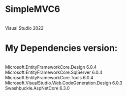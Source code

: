 # SimpleMVC6
<br>Visual Studio 2022
# My Dependencies version:

<br>Microsoft.EntityFrameworkCore.Design 6.0.4
<br>Microsoft.EntityFrameworkCore.SqlServer 6.0.4
<br>Microsoft.EntityFrameworkCore.Tools 6.0.4
<br>Microsoft.VisualStudio.Web.CodeGeneration.Design 6.0.3
<br>Swashbuckle.AspNetCore 6.3.0
